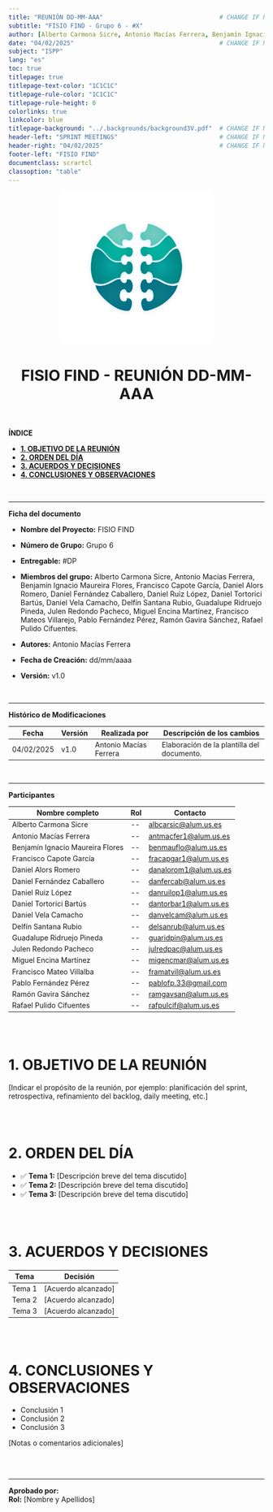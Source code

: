 ```yaml
---
title: "REUNIÓN DD-MM-AAA"                                # CHANGE IF NEEDED
subtitle: "FISIO FIND - Grupo 6 - #X"
author: [Alberto Carmona Sicre, Antonio Macías Ferrera, Benjamín Ignacio Maureira Flores, Francisco Capote García, Daniel Alors Romero, Daniel Fernández Caballero, Daniel Ruiz López, Daniel Tortorici Bartús, Daniel Vela Camacho, Delfín Santana Rubio, Guadalupe Ridruejo Pineda, Julen Redondo Pacheco, Miguel Encina Martínez, Francisco Mateos Villarejo, Pablo Fernández Pérez, Ramón Gavira Sánchez, Rafael Pulido Cifuentes]
date: "04/02/2025"                                        # CHANGE IF NEEDED
subject: "ISPP"
lang: "es"
toc: true
titlepage: true
titlepage-text-color: "1C1C1C"
titlepage-rule-color: "1C1C1C"
titlepage-rule-height: 0
colorlinks: true
linkcolor: blue
titlepage-background: "../.backgrounds/background3V.pdf"  # CHANGE IF NEEDED
header-left: "SPRINT MEETINGS"                            # CHANGE IF NEEDED
header-right: "04/02/2025"                                # CHANGE IF NEEDED
footer-left: "FISIO FIND"
documentclass: scrartcl
classoption: "table"  
---
```


<!-- COMMENT THIS WHEN EXPORTING TO PDF -->
<p align="center">
  <img src="../.img/Logo_FisioFind_Verde_sin_fondo.PNG" alt="Logo FisioFind" width="300" />
</p>

<h1 align="center" style="font-size: 30px; font-weight: bold;">
  FISIO FIND  -  REUNIÓN DD-MM-AAA
</h1>

<br>


**ÍNDICE**
- [**1. OBJETIVO DE LA REUNIÓN**](#1-objetivo-de-la-reunión)
- [**2. ORDEN DEL DÍA**](#2-orden-del-día)
- [**3. ACUERDOS Y DECISIONES**](#3-acuerdos-y-decisiones)
- [**4. CONCLUSIONES Y OBSERVACIONES**](#4-conclusiones-y-observaciones)
<!-- COMMENT WHEN EXPORTING TO PDF -->

<br>


---

**Ficha del documento**

- **Nombre del Proyecto:** FISIO FIND

- **Número de Grupo:** Grupo 6

- **Entregable:** #DP

- **Miembros del grupo:** Alberto Carmona Sicre, Antonio Macías Ferrera, Benjamín Ignacio Maureira Flores, Francisco Capote García, Daniel Alors Romero, Daniel Fernández Caballero, Daniel Ruiz López, Daniel Tortorici Bartús, Daniel Vela Camacho, Delfín Santana Rubio, Guadalupe Ridruejo Pineda, Julen Redondo Pacheco, Miguel Encina Martínez, Francisco Mateos Villarejo, Pablo Fernández Pérez, Ramón Gavira Sánchez, Rafael Pulido Cifuentes.

- **Autores:** Antonio Macías Ferrera

- **Fecha de Creación:** dd/mm/aaaa  

- **Versión:** v1.0

<br>


---

**Histórico de Modificaciones**

| Fecha      | Versión | Realizada por          | Descripción de los cambios                 |
| ---------- | ------- | ---------------------- | ------------------------------------------ |
| 04/02/2025 | v1.0    | Antonio Macías Ferrera | Elaboración de la plantilla del documento. |

<br>

---

**Participantes**

| Nombre completo                  | Rol | Contacto              |
| -------------------------------- | --- | --------------------- |
| Alberto Carmona Sicre            | --  | albcarsic@alum.us.es  |
| Antonio Macías Ferrera           | --  | antmacfer1@alum.us.es |
| Benjamín Ignacio Maureira Flores | --  | benmauflo@alum.us.es  |
| Francisco Capote García          | --  | fracapgar1@alum.us.es |
| Daniel Alors Romero              | --  | danalorom1@alum.us.es |
| Daniel Fernández Caballero       | --  | danfercab@alum.us.es  |
| Daniel Ruiz López                | --  | danruilop1@alum.us.es |
| Daniel Tortorici Bartús          | --  | dantorbar1@alum.us.es |
| Daniel Vela Camacho              | --  | danvelcam@alum.us.es  |
| Delfín Santana Rubio             | --  | delsanrub@alum.us.es  |
| Guadalupe Ridruejo Pineda        | --  | guaridpin@alum.us.es  |
| Julen Redondo Pacheco            | --  | julredpac@alum.us.es  |
| Miguel Encina Martínez           | --  | migencmar@alum.us.es  |
| Francisco Mateo Villalba         | --  | framatvil@alum.us.es  |
| Pablo Fernández Pérez            | --  | pablofp.33@gmail.com  |
| Ramón Gavira Sánchez             | --  | ramgavsan@alum.us.es  |
| Rafael Pulido Cifuentes          | --  | rafpulcif@alum.us.es  |

<br>

<br>

<!-- \newpage -->


# **1. OBJETIVO DE LA REUNIÓN**
[Indicar el propósito de la reunión, por ejemplo: planificación del sprint, retrospectiva, refinamiento del backlog, daily meeting, etc.]

<br>

<br>


# **2. ORDEN DEL DÍA**
- ✅ **Tema 1:** [Descripción breve del tema discutido]
- ✅ **Tema 2:** [Descripción breve del tema discutido]
- ✅ **Tema 3:** [Descripción breve del tema discutido]

<br>

<br>


# **3. ACUERDOS Y DECISIONES**

| Tema   | Decisión            |
| ------ | ------------------- |
| Tema 1 | [Acuerdo alcanzado] |
| Tema 2 | [Acuerdo alcanzado] |
| Tema 3 | [Acuerdo alcanzado] |

<br>

<br>


# **4. CONCLUSIONES Y OBSERVACIONES**
- Conclusión 1
- Conclusión 2
- Conclusión 3

[Notas o comentarios adicionales]

<br>

<br>


---

**Aprobado por:**  
**Rol:** [Nombre y Apellidos]
